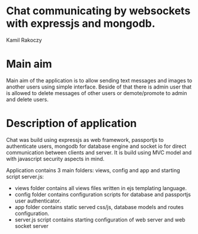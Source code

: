 # Chat communicating by websockets with expressjs and mongodb.
Kamil Rakoczy

# Main aim
Main aim of the application is to allow sending text messages and images to another users using simple interface.
Beside of that there is admin user that is allowed to delete messages of other users or demote/promote to admin and delete users.

# Description of application
Chat was build using expressjs as web framework, passportjs to authenticate users, mongodb for database engine and socket io for direct communication between clients and server.
It is build using MVC model and with javascript security aspects in mind.

Application contains 3 main folders: views, config and app and starting script server.js:

 - views folder contains all views files written in ejs templating language.
 - config folder contains configuration scripts for database and passportjs user authenticator.
 - app folder contains static served css/js, database models and routes configuration.
 - server.js script contains starting configuration of web server and web socket server
